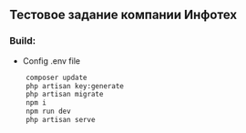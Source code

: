 ## Тестовое задание компании Инфотех

### Build:
- Config .env file
```bash
    composer update
    php artisan key:generate
    php artisan migrate
    npm i
    npm run dev
    php artisan serve
```
